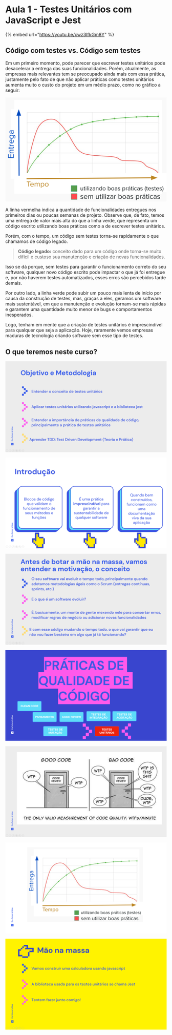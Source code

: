 # Aula 1 - Testes Unitários com JavaScript e Jest

{% embed url="https://youtu.be/cwz3IfkGm8Y" %}

## Código com testes vs. Código sem testes

Em um primeiro momento, pode parecer que escrever testes unitários pode desacelerar a entrega das suas funcionalidades. Porém, atualmente, as empresas mais relevantes tem se preocupado ainda mais com essa prática, justamente pelo fato de que não aplicar práticas como testes unitários aumenta muito o custo do projeto em um médio prazo, como no gráfico a seguir:

![Código com testes x Código sem testes](images/image1.png)

A linha vermelha indica a quantidade de funcionalidades entregues nos primeiros dias ou poucas semanas de projeto. Observe que, de fato, temos uma entrega de valor mais alta do que a linha verde, que representa um código escrito utilizando boas práticas como a de escrever testes unitários.

Porém, com o tempo, um código sem testes torna-se rapidamente o que chamamos de código legado.

> **Código legado:** conceito dado para um código onde torna-se muito difícil e custoso sua manutenção e criação de novas funcionalidades.

Isso se dá porque, sem testes para garantir o funcionamento correto do seu software, qualquer novo código escrito pode impactar o que já foi entregue e, por não haverem testes automatizados, esses erros são percebidos tarde demais.

Por outro lado, a linha verde pode subir um pouco mais lenta de início por causa da construção de testes, mas, graças a eles, geramos um software mais sustentável, em que a manutenção e evolução tornam-se mais rápidas e garantem uma quantidade muito menor de bugs e comportamentos inesperados.

Logo, tenham em mente que a criação de testes unitários é imprescindível para qualquer que seja a aplicação. Hoje, raramente vemos empresas maduras de tecnologia criando software sem esse tipo de testes.

## O que teremos neste curso?

![Objetivo e Metodologia](images/image-20220211132438391.png)

![Introdução](images/image-20220211132420203.png)

![Motivação e Conceito](images/image-20220211132510716.png)

![Práticas de qualidade de código](images/image-20220211132548136.png)

![WTFs/minute](images/image-20220211132616196.png)

![Gráfico - Entrega x Tempo](images/image-20220211132632506.png)

![Mão na massa!](images/image-20220211132742056.png)

